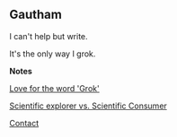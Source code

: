 ## Gautham

I can't help but write. 

It's the only way I grok.

**Notes**

[Love for the word 'Grok'](http://simp.ly/publish/NyCFVK)

[Scientific explorer vs. Scientific Consumer](http://simp.ly/publish/KX5wQM)





[Contact](http://simp.ly/publish/zBhTNh)



